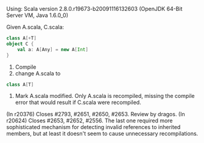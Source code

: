 Using: Scala version 2.8.0.r19673-b20091116132603 (OpenJDK 64-Bit Server VM, Java 1.6.0_0)

Given A.scala, C.scala:
```scala
class A[+T]
object C {
	val a: A[Any] = new A[Int]
}
```

 1. Compile
 1. change A.scala to
```scala
class A[T]
```
 1. Mark A.scala modified.  Only A.scala is recompiled, missing the compile error that would result if C.scala were recompiled.
 
(In r20376) Closes #2793, #2651, #2650, #2653. Review by dragos.
(In r20624) Closes #2653, #2652, #2556. The last one required more sophisticated mechanism for detecting invalid references to inherited members, but at least it doesn't seem to cause unnecessary recompilations. 
